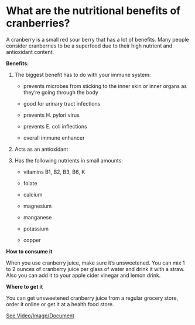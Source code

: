 # What are the nutritional benefits of cranberries?

A cranberry is a small red sour berry that has a lot of benefits. Many people consider cranberries to be a superfood due to their high nutrient and antioxidant content.

**Benefits:**

1. The biggest benefit has to do with your immune system:

    - prevents microbes from sticking to the inner skin or inner organs as they’re going through the body

    - good for urinary tract infections

    - prevents H. pylori virus

    - prevents E. coli inflections

    - overall immune enhancer

2. Acts as an antioxidant

3. Has the following nutrients in small amounts:

    - vitamins B1, B2, B3, B6, K

    - folate

    - calcium

    - magnesium

    - manganese

    - potassium

    - copper

**How to consume it**

When you use cranberry juice, make sure it’s unsweetened. You can mix 1 to 2 ounces of cranberry juice per glass of water and drink it with a straw. Also you can add it to your apple cider vinegar and lemon drink.

**Where to get it**

You can get unsweetened cranberry juice from a regular grocery store, order it online or get it at a health food store.

 [See Video/Image/Document](https://hls-player.drberg.com/asset?path=migrated-assets/the-unique-benefits-of-cranberries-drberg)